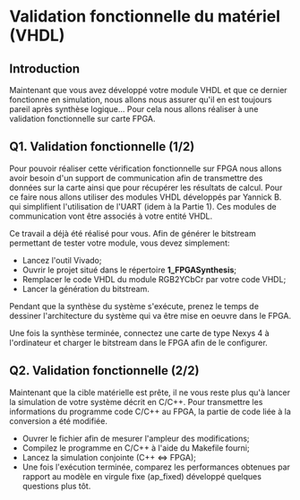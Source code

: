 # Validation fonctionnelle du matériel (VHDL)

##	Introduction

Maintenant que vous avez développé votre module VHDL et que ce dernier fonctionne en simulation, nous allons nous assurer qu'il en est toujours pareil après synthèse logique... Pour cela nous allons réaliser à une validation fonctionnelle sur carte FPGA.

##	Q1. Validation fonctionnelle (1/2)

Pour pouvoir réaliser cette vérification fonctionnelle sur FPGA nous allons avoir besoin d'un support de communication afin de transmettre des données sur la carte ainsi que pour récupérer les résultats de calcul. Pour ce faire nous allons utiliser des modules VHDL développés par Yannick B. qui simplifient l'utilisation de l'UART (idem à la Partie 1). Ces modules de communication vont être associés à votre entité VHDL.

Ce travail a déjà été réalisé pour vous. Afin de générer le bitstream permettant de tester votre module, vous devez simplement:

- Lancez l'outil Vivado;
- Ouvrir le projet situé dans le répertoire **1_FPGASynthesis**;
- Remplacer le code VHDL du module RGB2YCbCr par votre code VHDL;
- Lancer la génération du bitstream.

Pendant que la synthèse du système s'exécute, prenez le temps de dessiner l'architecture du système qui va être mise en oeuvre dans le FPGA.

Une fois la synthèse terminée, connectez une carte de type Nexys 4 à l'ordinateur et charger le bitstream dans le FPGA afin de le configurer.
##	Q2. Validation fonctionnelle (2/2)

Maintenant que la cible matérielle est prête, il ne vous reste plus qu'à lancer la simulation de votre système décrit en C/C++. Pour transmettre les informations du programme code C/C++ au FPGA, la partie de code liée à la conversion a été modifiée.

- Ouvrer le fichier afin de mesurer l'ampleur des modifications;
- Compilez le programme en C/C++ à l'aide du Makefile fourni;
- Lancez la simulation conjointe (C++ <=> FPGA);
- Une fois l'exécution terminée, comparez les performances obtenues par rapport au modèle en virgule fixe (ap_fixed) développé quelques questions plus tôt.
